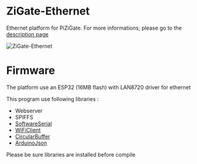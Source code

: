 # ZiGate-Ethernet
 Ethernet platform for PiZiGate.
 For more informations, please go to the [description page](https://zigate.fr/documentation/descriptif-de-la-zigate-ethernet/)
 
 ![ZiGate-Ethernet](https://i0.wp.com/zigate.fr/wp-content/uploads/2021/07/ZiGate-ethernet-definition.jpg)
 
# Firmware
The platform use an ESP32 (16MB flash) with LAN8720 driver for ethernet

This program use following libraries :
- Webserver
- SPIFFS
- [SoftwareSerial](https://www.arduino.cc/en/Reference/softwareSerial)
- [WiFiClient](https://www.arduino.cc/en/Reference/WiFiClient)
- [CircularBuffer](https://github.com/rlogiacco/CircularBuffer)
- [ArduinoJson](https://github.com/bblanchon/ArduinoJson)

Please be sure libraries are installed before compile
